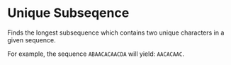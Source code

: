 # Unique Subseqence

Finds the longest subsequence which contains two unique
characters in a given sequence.

For example, the sequence `ABAACACAACDA` 
will yield: `AACACAAC`.
